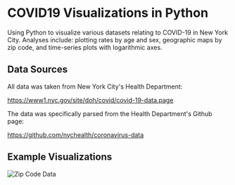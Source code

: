 # COVID19 Visualizations in Python
Using Python to visualize various datasets relating to COVID-19 in New York City. Analyses include: plotting rates by age and sex, geographic maps by zip code, and time-series plots with logarithmic axes.

## Data Sources
All data was taken from New York City's Health Department:

https://www1.nyc.gov/site/doh/covid/covid-19-data.page

The data was specifically parsed from the Health Department's Github page:

https://github.com/nychealth/coronavirus-data

## Example Visualizations

![Zip Code Data](https://makersportal.com/s/MODZCTA_in_nyc_COVID19_white.png)
